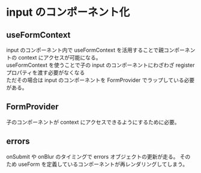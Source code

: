 # input のコンポーネント化

## useFormContext

input のコンポーネント内で useFormContext を活用することで親コンポーネントの context にアクセスが可能になる。<br>
useFormContext を使うことで子の input のコンポーネントにわざわざ register プロパティを渡す必要がなくなる<br>
ただその場合は input のコンポーネントを FormProvider でラップしている必要がある。

## FormProvider

子のコンポーネントが context にアクセスできるようにするために必要。

## errors

onSubmit や onBlur のタイミングで errors オブジェクトの更新が走る。
そのため useForm を定義しているコンポーネントが再レンダリングしてしまう。
